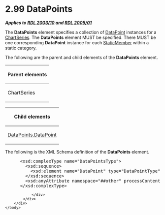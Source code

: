 <html dir="LTR" xmlns:mshelp="http://msdn.microsoft.com/mshelp" xmlns:ddue="http://ddue.schemas.microsoft.com/authoring/2003/5" xmlns:xlink="http://www.w3.org/1999/xlink" xmlns:tool="http://www.microsoft.com/tooltip">
    <head>
        <meta http-equiv="Content-Type" content="text/html; CHARSET=utf-8"></meta>
        <meta name="save" content="history"></meta>
        <title>2.99 DataPoints</title>
        <xml>
            <mshelp:toctitle title="2.99 DataPoints"></mshelp:toctitle>
            <mshelp:rltitle title="[MS-RDL]: DataPoints"></mshelp:rltitle>
            <mshelp:keyword index="A" term="8dca5bda-b4cb-4917-9384-1eb0c455aa92"></mshelp:keyword>
            <mshelp:attr name="DCSext.ContentType" value="open specification"></mshelp:attr>
            <mshelp:attr name="AssetID" value="8dca5bda-b4cb-4917-9384-1eb0c455aa92"></mshelp:attr>
            <mshelp:attr name="TopicType" value="kbRef"></mshelp:attr>
            <mshelp:attr name="DCSext.Title" value="[MS-RDL]: DataPoints" />
        </xml>
    </head>
    <body>
        <div id="header">
            <h1 class="heading">2.99 DataPoints</h1>
        </div>
        <div id="mainSection">
            <div id="mainBody">
                <div id="allHistory" class="saveHistory"></div>
                <div id="sectionSection0" class="section" name="collapseableSection">
                    

<p><b><i>Applies to </i></b><a href="a7e2ad00-07c8-4f6d-80ab-3ad55df7b233.htm"><b><i>RDL 2003/10</i></b></a><b>
<i>and </i></b><a href="3ebe2912-4958-4832-b391-cad1f5e13338.htm"><b><i>RDL 2005/01</i></b></a></p>

<p>The <b>DataPoints</b> element specifies a collection of <a href="750e3640-c0df-4f41-b0ba-f6a4f3d09d0e.htm">DataPoint</a> instances for a <a href="aee11573-3fcf-4365-938b-e6c8ceece6e1.htm">ChartSeries</a>. The <b>DataPoints</b>
element MUST be specified. There MUST be one corresponding <b>DataPoint</b>
instance for each <a href="ec8311b9-625c-4e26-bb1d-b4cb3598410b.htm">StaticMember</a>
within a static category.</p>

<p>The following are the parent and child elements of the <b>DataPoints</b>
element.</p>

<table>
 <thead>
  <tr>
   <th>
   <p>Parent elements</p>
   </th>
  </tr>
 </thead>
 <tr>
  <td>
  <p>ChartSeries</p>
  </td>
 </tr>
</table>

<p> </p>

<table>
 <thead>
  <tr>
   <th>
   <p>Child elements</p>
   </th>
  </tr>
 </thead>
 <tr>
  <td>
  <p><a href="035e4acd-2373-4b9d-8be1-82df9f90c186.htm">DataPoints.DataPoint</a></p>
  </td>
 </tr>
</table>

<p>The following is the XML Schema definition of the <b>DataPoints</b>
element.</p>

<dl>
<dd>
<div><pre> &lt;xsd:complexType name=&quot;DataPointsType&quot;&gt;
   &lt;xsd:sequence&gt;
     &lt;xsd:element name=&quot;DataPoint&quot; type=&quot;DataPointType&quot; maxOccurs=&quot;unbounded&quot; /&gt;
   &lt;/xsd:sequence&gt;
   &lt;xsd:anyAttribute namespace=&quot;##other&quot; processContents=&quot;skip&quot; /&gt;
 &lt;/xsd:complexType&gt;
</pre></div>
</dd></dl>


                </div>
            </div>
        </div>
    </body>
</html>